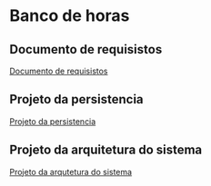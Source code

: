 # Banco de horas

## Documento de requisistos
[Documento de requisistos](Documentacao/documento_requisitos.md)

## Projeto da persistencia
[Projeto da persistencia](/Documentacao/projeto_persistencia.md)

## Projeto da arquitetura do sistema
[Projeto da arqutetura do sistema](/Documentacao/projeto_arquiterura.md)
